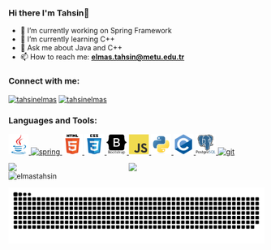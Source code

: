 ### Hi there I'm Tahsin👋

- 🔭 I’m currently working on Spring Framework
- 🌱 I’m currently learning C++
- 💬 Ask me about Java and C++
- 📫 How to reach me: **elmas.tahsin@metu.edu.tr**
<h3 align="left">Connect with me:</h3>
<p align="left">
<a href="https://linkedin.com/in/tahsinelmas" target="blank"><img align="center" src="https://raw.githubusercontent.com/rahuldkjain/github-profile-readme-generator/master/src/images/icons/Social/linked-in-alt.svg" alt="tahsinelmas" height="30" width="40" /></a>
<a href="https://www.hackerrank.com/tahsinelmas" target="blank"><img align="center" src="https://raw.githubusercontent.com/rahuldkjain/github-profile-readme-generator/master/src/images/icons/Social/hackerrank.svg" alt="tahsinelmas" height="30" width="40" /></a>
</p>
<h3 align="left">Languages and Tools:</h3>
<p align="left"> <a href="https://www.java.com" target="_blank" rel="noreferrer"> <img src="https://raw.githubusercontent.com/devicons/devicon/master/icons/java/java-original.svg" alt="java" width="40" height="40"/> </a> <a href="https://spring.io/" target="_blank" rel="noreferrer"> <img src="https://www.vectorlogo.zone/logos/springio/springio-icon.svg" alt="spring" width="40" height="40"/> </a> <a href="https://www.w3.org/html/" target="_blank" rel="noreferrer"> <img src="https://raw.githubusercontent.com/devicons/devicon/master/icons/html5/html5-original-wordmark.svg" alt="html5" width="40" height="40"/> </a> <a href="https://www.w3schools.com/css/" target="_blank" rel="noreferrer"> <img src="https://raw.githubusercontent.com/devicons/devicon/master/icons/css3/css3-original-wordmark.svg" alt="css3" width="40" height="40"/> </a> <a href="https://getbootstrap.com" target="_blank" rel="noreferrer"> <img src="https://raw.githubusercontent.com/devicons/devicon/master/icons/bootstrap/bootstrap-plain-wordmark.svg" alt="bootstrap" width="40" height="40"/> </a> <a href="https://developer.mozilla.org/en-US/docs/Web/JavaScript" target="_blank" rel="noreferrer"> <img src="https://raw.githubusercontent.com/devicons/devicon/master/icons/javascript/javascript-original.svg" alt="javascript" width="40" height="40"/> </a>  <a href="https://www.python.org" target="_blank" rel="noreferrer"> <img src="https://raw.githubusercontent.com/devicons/devicon/master/icons/python/python-original.svg" alt="python" width="40" height="40"/> </a> <a href="https://www.cprogramming.com/" target="_blank" rel="noreferrer"> <img src="https://raw.githubusercontent.com/devicons/devicon/master/icons/c/c-original.svg" alt="c" width="40" height="40"/> </a> <a href="https://www.postgresql.org" target="_blank" rel="noreferrer"> <img src="https://raw.githubusercontent.com/devicons/devicon/master/icons/postgresql/postgresql-original-wordmark.svg" alt="postgresql" width="40" height="40"/> </a> <a href="https://git-scm.com/" target="_blank" rel="noreferrer"> <img src="https://www.vectorlogo.zone/logos/git-scm/git-scm-icon.svg" alt="git" width="40" height="40"/> </a> </p>

<img align="left" width= "47%" src="https://github-readme-stats.vercel.app/api?username=elmastahsin&show_icons=true&theme=radical" />
<img align="left" width= "47%" src="https://github-readme-stats.vercel.app/api/top-langs/?username=elmastahsin&layout=compact" />

<p><img align="center" src="https://github-readme-streak-stats.herokuapp.com/?user=elmastahsin&" alt="elmastahsin" /></p>

<picture>
  <source media="(prefers-color-scheme: dark)" srcset="github-snake-dark.svg" />
  <source media="(prefers-color-scheme: light)" srcset="github-snake.svg" />
  <img alt="github-snake" src="github-snake.svg" />
</picture>
<!--
**elmastahsin/elmastahsin** is a ✨ _special_ ✨ repository because its `README.md` (this file) appears on your GitHub profile.

Here are some ideas to get you started:

- 🔭 I’m currently working on Spring Framework
- 🌱 I’m currently learning C++
- 👯 I’m looking to collaborate on ...
- 🤔 I’m looking for help with ...
- 💬 Ask me about Java and C++
- 📫 How to reach me: https://www.linkedin.com/in/tahsinelmas/ and https://www.hackerrank.com/tahsinelmas
- 😄 Pronouns: ...
- ⚡ Fun fact: ...
-->
